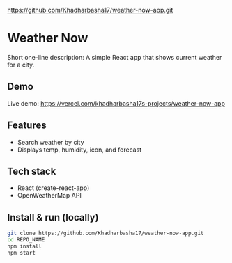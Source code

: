 https://github.com/Khadharbasha17/weather-now-app.git
# Weather Now 

Short one-line description: A simple React app that shows current weather for a city.

## Demo
Live demo: https://vercel.com/khadharbasha17s-projects/weather-now-app

## Features
- Search weather by city
- Displays temp, humidity, icon, and forecast

## Tech stack
- React (create-react-app)
- OpenWeatherMap API

## Install & run (locally)
```bash
git clone https://github.com/Khadharbasha17/weather-now-app.git
cd REPO_NAME
npm install
npm start
